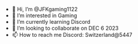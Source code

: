 - 👋 Hi, I’m @JFKgaming1122
- 👀 I’m interested in Gaming
- 🌱 I’m currently learning Discord
- 💞️ I’m looking to collaborate on DEC 6 2023
- 📫 How to reach me Discord: Switzerland@5447

<!---
JFKgaming1122/JFKgaming1122 is a ✨ special ✨ repository because its `README.md` (this file) appears on your GitHub profile.
You can click the Preview link to take a look at your changes.
--->

